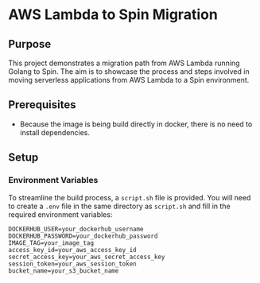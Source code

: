 # AWS Lambda to Spin Migration

## Purpose
This project demonstrates a migration path from AWS Lambda running Golang to Spin. The aim is to showcase the process and steps involved in moving serverless applications from AWS Lambda to a Spin environment.

## Prerequisites
- Because the image is being build directly in docker, there is no need to install dependencies.

## Setup

### Environment Variables
To streamline the build process, a `script.sh` file is provided. You will need to create a `.env` file in the same directory as `script.sh` and fill in the required environment variables:

```dotenv
DOCKERHUB_USER=your_dockerhub_username
DOCKERHUB_PASSWORD=your_dockerhub_password
IMAGE_TAG=your_image_tag
access_key_id=your_aws_access_key_id
secret_access_key=your_aws_secret_access_key
session_token=your_aws_session_token
bucket_name=your_s3_bucket_name
